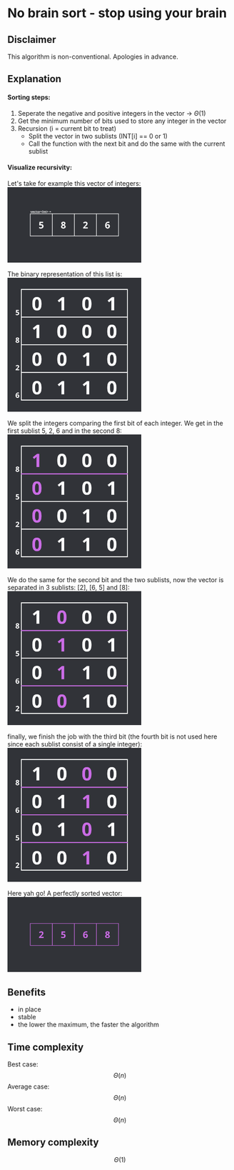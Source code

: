 # No brain sort - stop using your brain
## Disclaimer
This algorithm is non-conventional. Apologies in advance.
## Explanation
#### Sorting steps:
1. Seperate the negative and positive integers in the vector -> $\Theta(1)$
2. Get the minimum number of bits used to store any integer in the vector
3. Recursion (i = current bit to treat)
    - Split the vector in two sublists (INT[i] == 0 or 1)
    - Call the function with the next bit and do the same with the current sublist
#### Visualize recursivity:
Let's take for example this vector of integers:\
<img src="https://github.com/JakeTheRealOne/no-brain-sort/blob/master/assets/begin.png" alt="begin" width="300"/>

The binary representation of this list is:\
<img src="https://github.com/JakeTheRealOne/no-brain-sort/blob/master/assets/step0.png" alt="step0" width="300"/>

We split the integers comparing the first bit of each integer. We get in the first sublist 5, 2, 6 and in the second 8:\
<img src="https://github.com/JakeTheRealOne/no-brain-sort/blob/master/assets/step1.png" alt="step1" width="300"/>

We do the same for the second bit and the two sublists, now the vector is separated in 3 sublists: [2], [6, 5] and [8]:\
<img src="https://github.com/JakeTheRealOne/no-brain-sort/blob/master/assets/step2.png" alt="step2" width="300"/>

finally, we finish the job with the third bit (the fourth bit is not used here since each sublist consist of a single integer):\
<img src="https://github.com/JakeTheRealOne/no-brain-sort/blob/master/assets/step3.png" alt="step3" width="300"/>

Here yah go! A perfectly sorted vector:\
<img src="https://github.com/JakeTheRealOne/no-brain-sort/blob/master/assets/end.png" alt="end" width="300"/>

## Benefits
- in place
- stable
- the lower the maximum, the faster the algorithm 
## Time complexity
Best case: $$\Theta(n)$$
Average case: $$\Theta(n)$$
Worst case: $$\Theta(n)$$
## Memory complexity
$$\Theta(1)$$